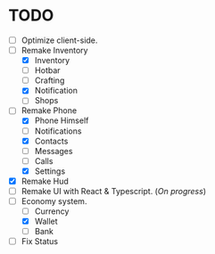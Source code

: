 # TODO
- [ ] Optimize client-side.
- [ ] Remake Inventory
  - [x] Inventory
  - [ ] Hotbar
  - [ ] Crafting
  - [x] Notification
  - [ ] Shops
- [ ] Remake Phone
  - [x] Phone Himself
  - [ ] Notifications
  - [x] Contacts
  - [ ] Messages
  - [ ] Calls
  - [x] Settings
- [x] Remake Hud
- [ ] Remake UI with React & Typescript. (*On progress*)
- [ ] Economy system.
  - [ ] Currency
  - [x] Wallet
  - [ ] Bank
- [ ] Fix Status 
